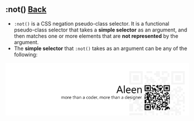 ## :not() [**Back**](./../pseudoClass.md)

- `:not()` is a CSS negation pseudo-class selector. It is a functional pseudo-class selector that takes a **simple selector** as an argument, and then matches one or more elements that are **not represented** by the argument.
- The **simple selector** that `:not()` takes as an argument can be any of the following:

<a href="http://aleen42.github.io/" target="_blank" ><img src="./../../../pic/tail.gif"></a>